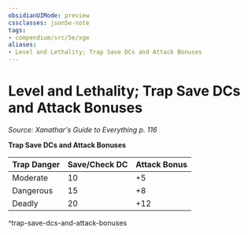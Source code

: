 ```yaml
---
obsidianUIMode: preview
cssclasses: json5e-note
tags:
- compendium/src/5e/xge
aliases:
- Level and Lethality; Trap Save DCs and Attack Bonuses
---
```

# Level and Lethality; Trap Save DCs and Attack Bonuses
*Source: Xanathar's Guide to Everything p. 116* 

**Trap Save DCs and Attack Bonuses**

| Trap Danger | Save/Check DC | Attack Bonus |
|-------------|---------------|--------------|
| Moderate | 10 | +5 |
| Dangerous | 15 | +8 |
| Deadly | 20 | +12 |
^trap-save-dcs-and-attack-bonuses